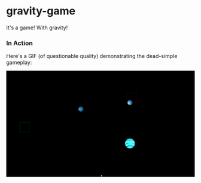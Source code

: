 # gravity-game
It's a game! With gravity!

### In Action

Here's a GIF (of questionable quality) demonstrating the dead-simple gameplay:

![Gameplay](/gravity-game-example.gif)

